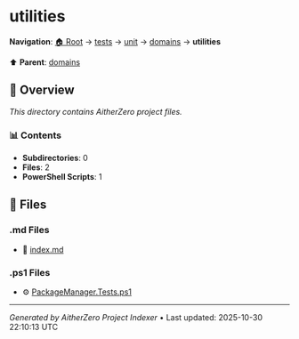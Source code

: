 # utilities

**Navigation**: [🏠 Root](../../../../index.md) → [tests](../../../index.md) → [unit](../../index.md) → [domains](../index.md) → **utilities**

⬆️ **Parent**: [domains](../index.md)

## 📖 Overview

*This directory contains AitherZero project files.*

### 📊 Contents

- **Subdirectories**: 0
- **Files**: 2
- **PowerShell Scripts**: 1

## 📄 Files

### .md Files

- 📝 [index.md](./index.md)

### .ps1 Files

- ⚙️ [PackageManager.Tests.ps1](./PackageManager.Tests.ps1)

---

*Generated by AitherZero Project Indexer* • Last updated: 2025-10-30 22:10:13 UTC

